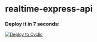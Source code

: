 # realtime-express-api

### Deploy it in 7 seconds:

[![Deploy to Cyclic](https://deploy.cyclic.app/button.svg)](https://deploy.cyclic.app/)
